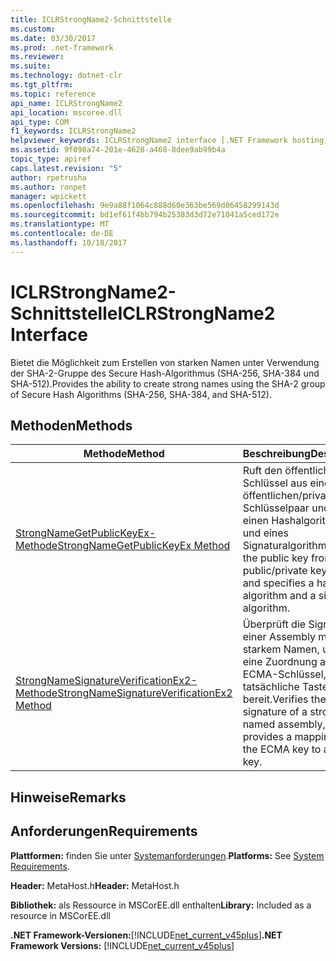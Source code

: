 ```yaml
---
title: ICLRStrongName2-Schnittstelle
ms.custom: 
ms.date: 03/30/2017
ms.prod: .net-framework
ms.reviewer: 
ms.suite: 
ms.technology: dotnet-clr
ms.tgt_pltfrm: 
ms.topic: reference
api_name: ICLRStrongName2
api_location: mscoree.dll
api_type: COM
f1_keywords: ICLRStrongName2
helpviewer_keywords: ICLRStrongName2 interface [.NET Framework hosting]
ms.assetid: 9f098a74-201e-4628-a468-8dee9ab99b4a
topic_type: apiref
caps.latest.revision: "5"
author: rpetrusha
ms.author: ronpet
manager: wpickett
ms.openlocfilehash: 9e9a88f1064c888d60e363be569d06458299143d
ms.sourcegitcommit: bd1ef61f4bb794b25383d3d72e71041a5ced172e
ms.translationtype: MT
ms.contentlocale: de-DE
ms.lasthandoff: 10/18/2017
---
```

# <a name="iclrstrongname2-interface"></a><span data-ttu-id="47fde-102">ICLRStrongName2-Schnittstelle</span><span class="sxs-lookup"><span data-stu-id="47fde-102">ICLRStrongName2 Interface</span></span>
<span data-ttu-id="47fde-103">Bietet die Möglichkeit zum Erstellen von starken Namen unter Verwendung der SHA-2-Gruppe des Secure Hash-Algorithmus (SHA-256, SHA-384 und SHA-512).</span><span class="sxs-lookup"><span data-stu-id="47fde-103">Provides the ability to create strong names using the SHA-2 group of Secure Hash Algorithms (SHA-256, SHA-384, and SHA-512).</span></span>  
  
## <a name="methods"></a><span data-ttu-id="47fde-104">Methoden</span><span class="sxs-lookup"><span data-stu-id="47fde-104">Methods</span></span>  
  
|<span data-ttu-id="47fde-105">Methode</span><span class="sxs-lookup"><span data-stu-id="47fde-105">Method</span></span>|<span data-ttu-id="47fde-106">Beschreibung</span><span class="sxs-lookup"><span data-stu-id="47fde-106">Description</span></span>|  
|------------|-----------------|  
|[<span data-ttu-id="47fde-107">StrongNameGetPublicKeyEx-Methode</span><span class="sxs-lookup"><span data-stu-id="47fde-107">StrongNameGetPublicKeyEx Method</span></span>](../../../../docs/framework/unmanaged-api/hosting/strongnamegetpublickeyex-method.md)|<span data-ttu-id="47fde-108">Ruft den öffentlichen Schlüssel aus einem öffentlichen/privaten Schlüsselpaar und gibt einen Hashalgorithmus und eines Signaturalgorithmus.</span><span class="sxs-lookup"><span data-stu-id="47fde-108">Gets the public key from a public/private key pair, and specifies a hash algorithm and a signature algorithm.</span></span>|  
|[<span data-ttu-id="47fde-109">StrongNameSignatureVerificationEx2-Methode</span><span class="sxs-lookup"><span data-stu-id="47fde-109">StrongNameSignatureVerificationEx2 Method</span></span>](../../../../docs/framework/unmanaged-api/hosting/strongnamesignatureverificationex2-method.md)|<span data-ttu-id="47fde-110">Überprüft die Signatur einer Assembly mit starkem Namen, und stellt eine Zuordnung aus dem ECMA-Schlüssel, um eine tatsächliche Taste bereit.</span><span class="sxs-lookup"><span data-stu-id="47fde-110">Verifies the signature of a strongly named assembly, and provides a mapping from the ECMA key to a real key.</span></span>|  
  
## <a name="remarks"></a><span data-ttu-id="47fde-111">Hinweise</span><span class="sxs-lookup"><span data-stu-id="47fde-111">Remarks</span></span>  
  
## <a name="requirements"></a><span data-ttu-id="47fde-112">Anforderungen</span><span class="sxs-lookup"><span data-stu-id="47fde-112">Requirements</span></span>  
 <span data-ttu-id="47fde-113">**Plattformen:** finden Sie unter [Systemanforderungen](../../../../docs/framework/get-started/system-requirements.md).</span><span class="sxs-lookup"><span data-stu-id="47fde-113">**Platforms:** See [System Requirements](../../../../docs/framework/get-started/system-requirements.md).</span></span>  
  
 <span data-ttu-id="47fde-114">**Header:** MetaHost.h</span><span class="sxs-lookup"><span data-stu-id="47fde-114">**Header:** MetaHost.h</span></span>  
  
 <span data-ttu-id="47fde-115">**Bibliothek:** als Ressource in MSCorEE.dll enthalten</span><span class="sxs-lookup"><span data-stu-id="47fde-115">**Library:** Included as a resource in MSCorEE.dll</span></span>  
  
 <span data-ttu-id="47fde-116">**.NET Framework-Versionen:**[!INCLUDE[net_current_v45plus](../../../../includes/net-current-v45plus-md.md)]</span><span class="sxs-lookup"><span data-stu-id="47fde-116">**.NET Framework Versions:** [!INCLUDE[net_current_v45plus](../../../../includes/net-current-v45plus-md.md)]</span></span>
